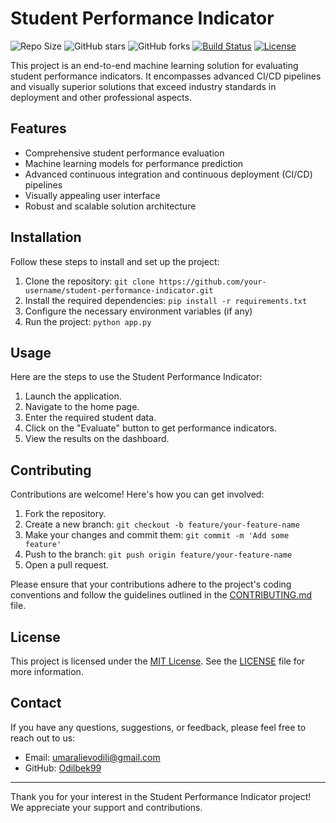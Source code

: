 # Student Performance Indicator


![Repo Size](https://img.shields.io/github/repo-size/Odilbek99/student-performance-indicator-end-to-end-ml)
![GitHub stars](https://img.shields.io/github/stars/Odilbek99/student-performance-indicator-end-to-end-ml?style=social)
![GitHub forks](https://img.shields.io/github/forks/Odilbek99/student-performance-indicator-end-to-end-ml?style=social)
[![Build Status](https://img.shields.io/badge/build-passing-brightgreen)](https://example.com)
[![License](https://img.shields.io/badge/license-MIT-blue)](https://opensource.org/licenses/MIT)


This project is an end-to-end machine learning solution for evaluating student performance indicators. It encompasses advanced CI/CD pipelines and visually superior solutions that exceed industry standards in deployment and other professional aspects.

## Features

- Comprehensive student performance evaluation
- Machine learning models for performance prediction
- Advanced continuous integration and continuous deployment (CI/CD) pipelines
- Visually appealing user interface
- Robust and scalable solution architecture

## Installation

Follow these steps to install and set up the project:

1. Clone the repository: `git clone https://github.com/your-username/student-performance-indicator.git`
2. Install the required dependencies: `pip install -r requirements.txt`
3. Configure the necessary environment variables (if any)
4. Run the project: `python app.py`

## Usage

Here are the steps to use the Student Performance Indicator:

1. Launch the application.
2. Navigate to the home page.
3. Enter the required student data.
4. Click on the "Evaluate" button to get performance indicators.
5. View the results on the dashboard.

## Contributing

Contributions are welcome! Here's how you can get involved:

1. Fork the repository.
2. Create a new branch: `git checkout -b feature/your-feature-name`
3. Make your changes and commit them: `git commit -m 'Add some feature'`
4. Push to the branch: `git push origin feature/your-feature-name`
5. Open a pull request.

Please ensure that your contributions adhere to the project's coding conventions and follow the guidelines outlined in the [CONTRIBUTING.md](CONTRIBUTING.md) file.

## License

This project is licensed under the [MIT License](https://opensource.org/licenses/MIT). See the [LICENSE](LICENSE) file for more information.

## Contact

If you have any questions, suggestions, or feedback, please feel free to reach out to us:

- Email: umaralievodili@gmail.com
- GitHub: [Odilbek99](https://github.com/Odilbek99)

---

Thank you for your interest in the Student Performance Indicator project! We appreciate your support and contributions.

